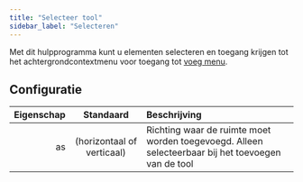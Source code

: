 ```yaml
---
title: "Selecteer tool"
sidebar_label: "Selecteren"
---
```



Met dit hulpprogramma kunt u elementen selecteren en toegang krijgen tot het achtergrondcontextmenu voor toegang tot [voeg menu](../add).

## Configuratie

| Eigenschap |         Standaard          | Beschrijving                                                                                       |
| ----------:|:--------------------------:|:-------------------------------------------------------------------------------------------------- |
|         as | (horizontaal of verticaal) | Richting waar de ruimte moet worden toegevoegd. Alleen selecteerbaar bij het toevoegen van de tool |
